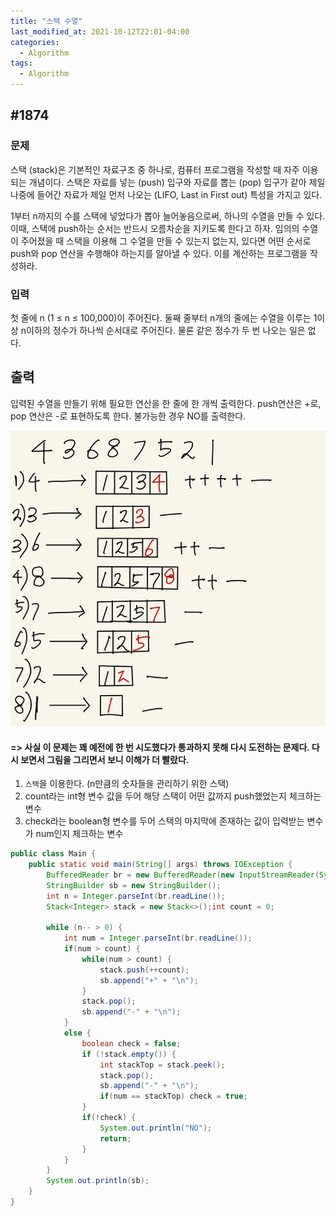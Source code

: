```yaml
---
title: "스택 수열"  
last_modified_at: 2021-10-12T22:01-04:00
categories:
  - Algorithm
tags:
  - Algorithm
---
```

  
## #1874

### 문제
스택 (stack)은 기본적인 자료구조 중 하나로, 컴퓨터 프로그램을 작성할 때 자주 이용되는 개념이다. 스택은 자료를 넣는 (push) 입구와 자료를 뽑는 (pop) 입구가 같아 제일 나중에 들어간 자료가 제일 먼저 나오는 (LIFO, Last in First out) 특성을 가지고 있다.

1부터 n까지의 수를 스택에 넣었다가 뽑아 늘어놓음으로써, 하나의 수열을 만들 수 있다. 이때, 스택에 push하는 순서는 반드시 오름차순을 지키도록 한다고 하자. 임의의 수열이 주어졌을 때 스택을 이용해 그 수열을 만들 수 있는지 없는지, 있다면 어떤 순서로 push와 pop 연산을 수행해야 하는지를 알아낼 수 있다. 이를 계산하는 프로그램을 작성하라.

### 입력

첫 줄에 n (1 ≤ n ≤ 100,000)이 주어진다. 둘째 줄부터 n개의 줄에는 수열을 이루는 1이상 n이하의 정수가 하나씩 순서대로 주어진다. 물론 같은 정수가 두 번 나오는 일은 없다.

## 출력

입력된 수열을 만들기 위해 필요한 연산을 한 줄에 한 개씩 출력한다. push연산은 +로, pop 연산은 -로 표현하도록 한다. 불가능한 경우 NO를 출력한다.

![1874](/assets/image/algo/1874.jpeg)

#### => 사실 이 문제는 꽤 예전에 한 번 시도했다가 통과하지 못해 다시 도전하는 문제다. 다시 보면서 그림을 그리면서 보니 이해가 더 빨랐다.

1. `스택`을 이용한다. (n만큼의 숫자들을 관리하기 위한 스택)
2. count라는 int형 변수 값을 두어 해당 스택이 어떤 값까지 push했었는지 체크하는 변수
3. check라는 boolean형 변수를 두어 스택의 마지막에 존재하는 값이 입력받는 변수가 num인지 체크하는 변수

```java
public class Main {
    public static void main(String[] args) throws IOException {
        BufferedReader br = new BufferedReader(new InputStreamReader(System.in));
        StringBuilder sb = new StringBuilder();
        int n = Integer.parseInt(br.readLine());
        Stack<Integer> stack = new Stack<>();int count = 0;

        while (n-- > 0) {
            int num = Integer.parseInt(br.readLine());
            if(num > count) {
                while(num > count) {
                    stack.push(++count);
                    sb.append("+" + "\n");
                }
                stack.pop();
                sb.append("-" + "\n");
            }
            else {
                boolean check = false;
                if (!stack.empty()) {
                    int stackTop = stack.peek();
                    stack.pop();
                    sb.append("-" + "\n");
                    if(num == stackTop) check = true;
                }
                if(!check) {
                    System.out.println("NO");
                    return;
                }
            }
        }
        System.out.println(sb);
    }
}
```

